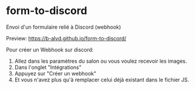 # form-to-discord
Envoi d'un formulaire relié à Discord (webhook)

Preview: https://b-alvd.github.io/form-to-discord/

Pour créer un Webhook sur discord:
1. Allez dans les paramètres du salon ou vous voulez recevoir les images.
2. Dans l'onglet "Intégrations"
3. Appuyez sur "Créer un webhook"
4. Et vous n'avez plus qu'à remplacer celui déjà existant dans le fichier JS.
